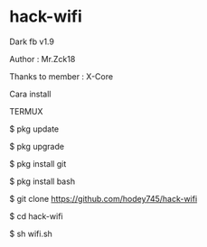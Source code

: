 # hack-wifi

Dark fb v1.9

Author : Mr.Zck18

Thanks to member : X-Core

Cara install

TERMUX

$ pkg update

$ pkg upgrade

$ pkg install git

$ pkg install bash

$ git clone https://github.com/hodey745/hack-wifi

$ cd hack-wifi

$ sh wifi.sh
